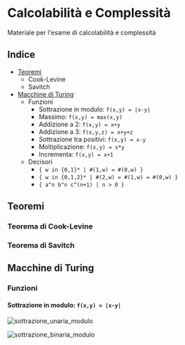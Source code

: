 # Calcolabilità e Complessità

Materiale per l'esame di calcolabilità e complessità

## Indice
- [Teoremi](#teoremi)
  - Cook-Levine
  - Savitch
- [Macchine di Turing](#macchine-di-turing)
  - Funzioni
    - Sottrazione in modulo: `f(x,y) = |x-y|`
    - Massimo: `f(x,y) = max(x,y)`
    - Addizione a 2: `f(x,y) = x+y`
    - Addizione a 3: `f(x,y,z) = x+y+z`
    - Sottrazione tra positivi: `f(x,y) = x-y`
    - Moltiplicazione: `f(x,y) = x*y`
    - Incrementa: `f(x,y) = x+1`
  - Decisori
    - `{ w in {0,1}* | #(1,w) = #(0,w) }`
    - `{ w in {0,1,2}* | #(2,w) = #(1,w) = #(0,w) }`
    - `{ a^n b^n c^(n+1) | n > 0 }`

## Teoremi
### Teorema di Cook-Levine
### Teorema di Savitch

## Macchine di Turing
### Funzioni
#### Sottrazione in modulo: `f(x,y) = |x-y|`
![sottrazione_unaria_modulo](https://user-images.githubusercontent.com/64893048/201385766-715078f7-0728-43d0-b3d7-4338701f52de.png)

![sottrazione_binaria_modulo](https://user-images.githubusercontent.com/64893048/201387757-e478c577-9b6c-4efd-b71f-a87a6000033f.png)

